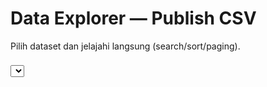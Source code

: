 # Data Explorer — Publish CSV

Pilih dataset dan jelajahi langsung (search/sort/paging).

<select id="sel" style="margin:8px 0;"></select>
<div id="tbl_mount"><table id="tbl" class="display" width="100%"></table></div>

<link rel="stylesheet" href="https://cdn.datatables.net/1.13.8/css/jquery.dataTables.min.css"/>
<link rel="stylesheet" href="https://cdn.datatables.net/scroller/2.4.3/css/scroller.dataTables.min.css"/>
<script src="https://code.jquery.com/jquery-3.7.1.min.js"></script>
<script src="https://cdn.datatables.net/1.13.8/js/jquery.dataTables.min.js"></script>
<script src="https://cdn.datatables.net/scroller/2.4.3/js/dataTables.scroller.min.js"></script>
<script src="https://cdn.jsdelivr.net/npm/papaparse@5.4.1/papaparse.min.js"></script>

<script>
function siteRoot(){
  const parts = location.pathname.split('/').filter(Boolean);
  return parts.length ? '/' + parts[0] + '/' : '/';
}
const datasetsUrl = siteRoot() + 'assets/datasets.json';
const publishBase = siteRoot() + 'publish/';

// jadikan 2D array agar DataTables tidak mencari key yang hilang
function toArrayData(rows, fields){
  const out = [];
  for (const r of rows){
    // skip baris kosong total
    if (Object.values(r).every(v => v === null || v === "" || typeof v === "undefined")) continue;
    out.push(fields.map(f => (r[f] ?? "")));
  }
  return out;
}
// pastikan header unik (DataTables tidak suka header duplikat)
function uniqueFields(fields){
  const seen = {};
  return fields.map(f => {
    if (!(f in seen)) { seen[f] = 0; return f; }
    seen[f] += 1; return f + "_" + seen[f];
  });
}

function load(fname){
  const mount = document.getElementById('tbl_mount');
  // recreate table untuk reset total
  mount.innerHTML = '<table id="tbl" class="display" width="100%"></table>';
  const url = publishBase + fname;

  Papa.parse(url, {
    download: true,
    header: true,
    dynamicTyping: false,
    skipEmptyLines: "greedy",
    complete: (res) => {
      const fields0 = res.meta.fields || [];
      const fields = uniqueFields(fields0);
      const data = toArrayData(res.data, fields0);
      const columns = fields.map(t => ({ title: t }));

      $('#tbl').DataTable({
        data,
        columns,
        destroy: true,
        processing: true,
        deferRender: true,
        autoWidth: false,
        pageLength: 25,
        lengthMenu: [25, 50, 100, 250, 1000],
        scrollX: true,
        // aktifkan virtual scroll bila data besar
        scroller: data.length > 1000,
        scrollY: data.length > 1000 ? '60vh' : '',
        orderClasses: false,
        stateSave: true
      });
    },
    error: (err) => {
      mount.innerHTML = '<em>Failed to load CSV: ' + err.message + '</em>';
      console.error(err);
    }
  });
}

fetch(datasetsUrl).then(r=>r.json()).then(list=>{
  const sel = document.getElementById('sel');
  if (!list.length) { sel.outerHTML = "<em>publish/ kosong.</em>"; return; }
  for (const d of list){
    const opt = document.createElement('option');
    opt.value = d.file;
    opt.textContent = `${d.file}  (${(d.size/1024).toFixed(1)} KB)`;
    sel.appendChild(opt);
  }
  sel.addEventListener('change', e => load(e.target.value));
  load(sel.value);
});
</script>
